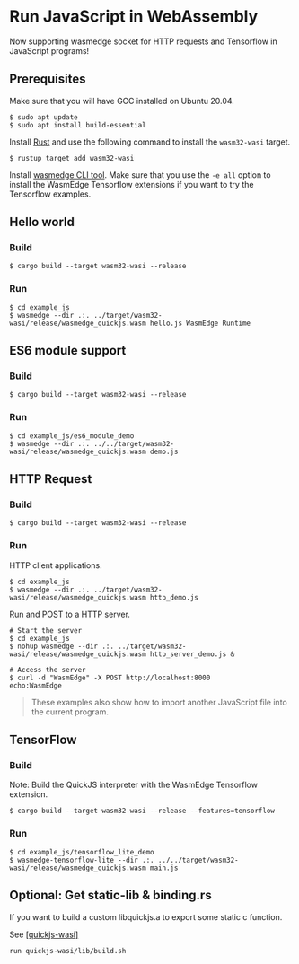 # Run JavaScript in WebAssembly

Now supporting wasmedge socket for HTTP requests and Tensorflow in JavaScript programs!

## Prerequisites

Make sure that you will have GCC installed on Ubuntu 20.04.

```shell
$ sudo apt update
$ sudo apt install build-essential
```

Install [Rust](https://www.rust-lang.org/tools/install) and use the following command to install the `wasm32-wasi` target.

```shell
$ rustup target add wasm32-wasi
```

Install [wasmedge CLI tool](https://github.com/WasmEdge/WasmEdge/blob/master/docs/install.md). Make sure that you use the `-e all` option to install the WasmEdge Tensorflow extensions if you want to try the Tensorflow examples.

## Hello world

### Build

```shell
$ cargo build --target wasm32-wasi --release
```

### Run

```shell
$ cd example_js
$ wasmedge --dir .:. ../target/wasm32-wasi/release/wasmedge_quickjs.wasm hello.js WasmEdge Runtime
```

## ES6 module support

### Build

```shell
$ cargo build --target wasm32-wasi --release
```

### Run

```shell
$ cd example_js/es6_module_demo
$ wasmedge --dir .:. ../../target/wasm32-wasi/release/wasmedge_quickjs.wasm demo.js
```

## HTTP Request

### Build

```shell
$ cargo build --target wasm32-wasi --release
```

### Run

HTTP client applications.

```shell
$ cd example_js
$ wasmedge --dir .:. ../target/wasm32-wasi/release/wasmedge_quickjs.wasm http_demo.js
```

Run and POST to a HTTP server.

```
# Start the server
$ cd example_js
$ nohup wasmedge --dir .:. ../target/wasm32-wasi/release/wasmedge_quickjs.wasm http_server_demo.js &

# Access the server
$ curl -d "WasmEdge" -X POST http://localhost:8000
echo:WasmEdge
```

> These examples also show how to import another JavaScript file into the current program.

## TensorFlow

### Build

Note: Build the QuickJS interpreter with the WasmEdge Tensorflow extension.

```shell
$ cargo build --target wasm32-wasi --release --features=tensorflow
```

### Run

```shell
$ cd example_js/tensorflow_lite_demo
$ wasmedge-tensorflow-lite --dir .:. ../../target/wasm32-wasi/release/wasmedge_quickjs.wasm main.js
```

## Optional: Get static-lib & binding.rs

If you want to build a custom libquickjs.a to export some static c function.

See [[quickjs-wasi]](https://github.com/second-state/quickjs-wasi)

```shell
run quickjs-wasi/lib/build.sh
```
